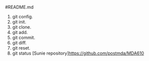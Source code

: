 #README.md
1. git config.
2. git init.
3. git clone.
4. git add.
5. git commit.
6. git diff.
7. git reset.
8. git status
[Sunie repository]https://github.com/postmda/MDA610
